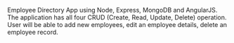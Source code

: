 Employee Directory App using Node, Express, MongoDB and AngularJS. The application has all four CRUD (Create, Read, Update, Delete) operation. 
User will be able to add new employees, edit an employee details, delete an employee record.
